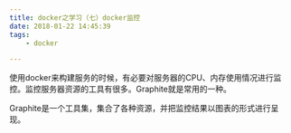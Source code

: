 ```yaml
---
title: docker之学习（七）docker监控
date: 2018-01-22 14:45:39
tags:
	- docker

---
```




使用docker来构建服务的时候，有必要对服务器的CPU、内存使用情况进行监控。监控服务器资源的工具有很多。Graphite就是常用的一种。

Graphite是一个工具集，集合了各种资源，并把监控结果以图表的形式进行呈现。

